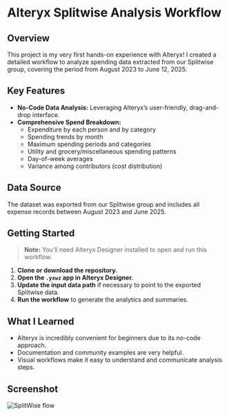 # Alteryx Splitwise Analysis Workflow

## Overview

This project is my very first hands-on experience with Alteryx! I created a detailed workflow to analyze spending data extracted from our Splitwise group, covering the period from August 2023 to June 12, 2025.

## Key Features

- **No-Code Data Analysis:** Leveraging Alteryx’s user-friendly, drag-and-drop interface.
- **Comprehensive Spend Breakdown:**  
  - Expenditure by each person and by category  
  - Spending trends by month  
  - Maximum spending periods and categories  
  - Utility and grocery/miscellaneous spending patterns  
  - Day-of-week averages  
  - Variance among contributors (cost distribution)

## Data Source

The dataset was exported from our Splitwise group and includes all expense records between August 2023 and June 2025.

## Getting Started

> **Note:** You’ll need Alteryx Designer installed to open and run this workflow.

1. **Clone or download the repository.**
2. **Open the `.yxwz` app in Alteryx Designer.**
3. **Update the input data path** if necessary to point to the exported Splitwise data.
4. **Run the workflow** to generate the analytics and summaries.

## What I Learned

- Alteryx is incredibly convenient for beginners due to its no-code approach.
- Documentation and community examples are very helpful.
- Visual workflows make it easy to understand and communicate analysis steps.

## Screenshot
![SplitWise flow](https://github.com/user-attachments/assets/9036aeb5-4143-46b0-a69e-245fd19611fd)
